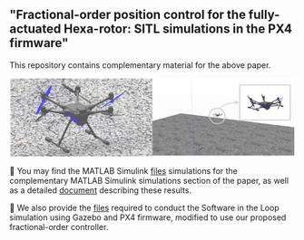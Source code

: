 ## "Fractional-order position control for the fully-actuated Hexa-rotor: SITL simulations in the PX4 firmware"
This repository contains complementary material for the above paper.

![example](https://github.com/andresmr13/Hexarotor_fractional_control_for_PX4/blob/main/cover.jpg)

:open_file_folder: You may find the MATLAB Simulink [files](https://github.com/andresmr13/Hexarotor_fractional_control_for_PX4/tree/main/MATLAB_files) simulations for the complementary MATLAB Simulink simulations section of the paper, as well as a detailed [document](https://github.com/andresmr13/Hexarotor_fractional_control_for_PX4/blob/main/Complementary_material_v2.pdf) describing these results.

:open_file_folder: We also provide the [files](https://github.com/andresmr13/Hexarotor_fractional_control_for_PX4/tree/main/PX4_firmware_files) required to conduct the Software in the Loop simulation using Gazebo and PX4 firmware, modified to use our proposed fractional-order controller.


